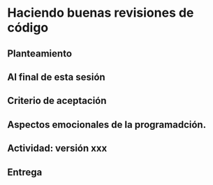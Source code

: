 # Haciendo buenas revisiones de código


## Planteamiento


## Al final de esta sesión


## Criterio de aceptación



## Aspectos emocionales de la programadción.


## Actividad: versión xxx


## Entrega

